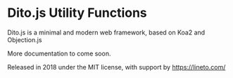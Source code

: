 # Dito.js Utility Functions

Dito.js is a minimal and modern web framework, based on Koa2 and Objection.js

More documentation to come soon.

Released in 2018 under the MIT license, with support by https://lineto.com/

